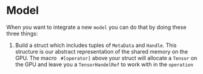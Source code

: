 # Model

When you want to integrate a new `model` you can do that by doing these three things:

1. Build a struct which includes tuples of `MetaData` and `Handle`. This structure is our abstract representation of the shared memory on the GPU. The macro ` #[operator]` above your struct will allocate a `Tensor` on the GPU and leave you a `TensorHandelRef` to work with in the `operation`